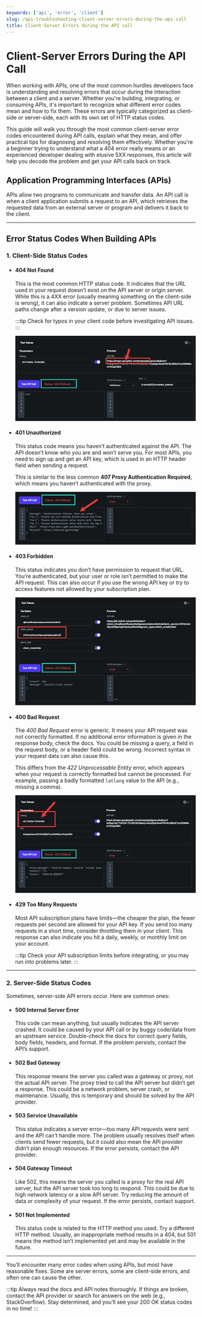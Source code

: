 ```yaml
---
keywords: ['api', 'error', 'client']
slug: /api-troubleshooting-client-server-errors-during-the-api-call
title: Client-Server Errors during the API call
---
```

# Client-Server Errors During the API Call


When working with APIs, one of the most common hurdles developers face is understanding and resolving errors that occur during the interaction between a client and a server. Whether you're building, integrating, or consuming APIs, it's important to recognize what different error codes mean and how to fix them. These errors are typically categorized as client-side or server-side, each with its own set of HTTP status codes.

This guide will walk you through the most common client-server error codes encountered during API calls, explain what they mean, and offer practical tips for diagnosing and resolving them effectively. Whether you're a beginner trying to understand what a 404 error really means or an experienced developer dealing with elusive 5XX responses, this article will help you decode the problem and get your API calls back on track.

## Application Programming Interfaces (APIs)

APIs allow two programs to communicate and transfer data. An API call is when a client application submits a request to an API, which retrieves the requested data from an external server or program and delivers it back to the client.

---

## Error Status Codes When Building APIs

### 1. Client-Side Status Codes

- #### 404 Not Found
    This is the most common HTTP status code. It indicates that the URL used in your request doesn’t exist on the API server or origin server. While this is a 4XX error (usually meaning something on the client-side is wrong), it can also indicate a server problem. Sometimes API URL paths change after a version update, or due to server issues.

    :::tip
    Check for typos in your client code before investigating API issues.
    :::

    ![404 Example](../assets/20250430121350517804.png)

- #### 401 Unauthorized
    This status code means you haven’t authenticated against the API. The API doesn’t know who you are and won’t serve you. For most APIs, you need to sign up and get an API key, which is used in an HTTP header field when sending a request.

    This is similar to the less common **407 Proxy Authentication Required**, which means you haven’t authenticated with the proxy.

    ![401 Example](../assets/20250430121350799148.png)

- #### 403 Forbidden
    This status indicates you don’t have permission to request that URL. You’re authenticated, but your user or role isn’t permitted to make the API request. This can also occur if you use the wrong API key or try to access features not allowed by your subscription plan.

    ![403 Example](../assets/20250430121351077308.png)

- #### 400 Bad Request
    The *400 Bad Request* error is generic. It means your API request was not correctly formatted. If no additional error information is given in the response body, check the docs. You could be missing a query, a field in the request body, or a header field could be wrong. Incorrect syntax in your request data can also cause this.

    This differs from the *422 Unprocessable Entity* error, which appears when your request is correctly formatted but cannot be processed. For example, passing a badly formatted `latlang` value to the API (e.g., missing a comma).

    ![400 Example](../assets/20250430121351345482.png)

- #### 429 Too Many Requests
    Most API subscription plans have limits—the cheaper the plan, the fewer requests per second are allowed for your API key. If you send too many requests in a short time, consider throttling them in your client. This response can also indicate you hit a daily, weekly, or monthly limit on your account.

    :::tip
    Check your API subscription limits before integrating, or you may run into problems later.
    :::
---

### 2. Server-Side Status Codes

Sometimes, server-side API errors occur. Here are common ones:

- #### 500 Internal Server Error
    This code can mean anything, but usually indicates the API server crashed. It could be caused by your API call or by buggy code/data from an upstream service. Double-check the docs for correct query fields, body fields, headers, and format. If the problem persists, contact the API’s support.

- #### 502 Bad Gateway
    This response means the server you called was a gateway or proxy, not the actual API server. The proxy tried to call the API server but didn’t get a response. This could be a network problem, server crash, or maintenance. Usually, this is temporary and should be solved by the API provider.

- #### 503 Service Unavailable
    This status indicates a server error—too many API requests were sent and the API can’t handle more. The problem usually resolves itself when clients send fewer requests, but it could also mean the API provider didn’t plan enough resources. If the error persists, contact the API provider.

- #### 504 Gateway Timeout
    Like 502, this means the server you called is a proxy for the real API server, but the API server took too long to respond. This could be due to high network latency or a slow API server. Try reducing the amount of data or complexity of your request. If the error persists, contact support.

- #### 501 Not Implemented
    This status code is related to the HTTP method you used. Try a different HTTP method. Usually, an inappropriate method results in a 404, but 501 means the method isn’t implemented yet and may be available in the future.

---

You’ll encounter many error codes when using APIs, but most have reasonable fixes. Some are server errors, some are client-side errors, and often one can cause the other.


:::tip
Always read the docs and API notes thoroughly. If things are broken, contact the API provider or search for answers on the web (e.g., StackOverflow). Stay determined, and you’ll see your 200 OK status codes in no time!
:::


